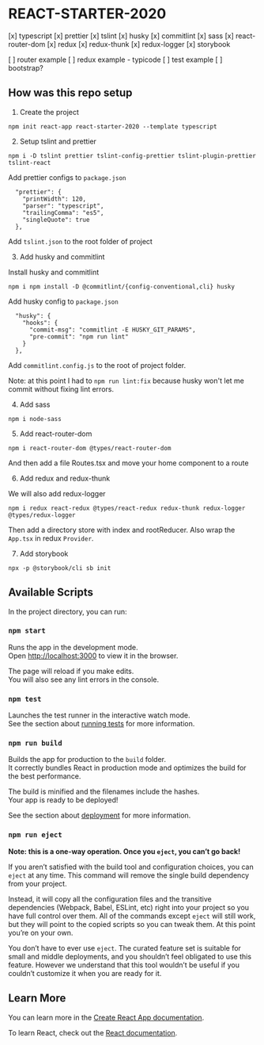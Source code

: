 # REACT-STARTER-2020

[x] typescript
[x] prettier
[x] tslint
[x] husky
[x] commitlint
[x] sass
[x] react-router-dom
[x] redux
[x] redux-thunk
[x] redux-logger
[x] storybook

[ ] router example
[ ] redux example - typicode
[ ] test example
[ ] bootstrap?

## How was this repo setup

1. Create the project

`npm init react-app react-starter-2020 --template typescript`

2. Setup tslint and prettier

`npm i -D tslint prettier tslint-config-prettier tslint-plugin-prettier tslint-react`

Add prettier configs to `package.json`

```
  "prettier": {
    "printWidth": 120,
    "parser": "typescript",
    "trailingComma": "es5",
    "singleQuote": true
  },
```

Add `tslint.json` to the root folder of project

3. Add husky and commitlint

Install husky and commitlint

`npm i npm install -D @commitlint/{config-conventional,cli} husky`

Add husky config to `package.json`

```
  "husky": {
    "hooks": {
      "commit-msg": "commitlint -E HUSKY_GIT_PARAMS",
      "pre-commit": "npm run lint"
    }
  },
```

Add `commitlint.config.js` to the root of project folder.

Note: at this point I had to `npm run lint:fix` because husky won't let me commit without fixing lint errors.

4. Add sass

`npm i node-sass`

5. Add react-router-dom

`npm i react-router-dom @types/react-router-dom`

And then add a file Routes.tsx and move your home component to a route

6. Add redux and redux-thunk

We will also add redux-logger

`npm i redux react-redux @types/react-redux redux-thunk redux-logger @types/redux-logger`

Then add a directory store with index and rootReducer. Also wrap the `App.tsx` in redux `Provider`.

7. Add storybook

`npx -p @storybook/cli sb init`

## Available Scripts

In the project directory, you can run:

### `npm start`

Runs the app in the development mode.<br />
Open [http://localhost:3000](http://localhost:3000) to view it in the browser.

The page will reload if you make edits.<br />
You will also see any lint errors in the console.

### `npm test`

Launches the test runner in the interactive watch mode.<br />
See the section about [running tests](https://facebook.github.io/create-react-app/docs/running-tests) for more information.

### `npm run build`

Builds the app for production to the `build` folder.<br />
It correctly bundles React in production mode and optimizes the build for the best performance.

The build is minified and the filenames include the hashes.<br />
Your app is ready to be deployed!

See the section about [deployment](https://facebook.github.io/create-react-app/docs/deployment) for more information.

### `npm run eject`

**Note: this is a one-way operation. Once you `eject`, you can’t go back!**

If you aren’t satisfied with the build tool and configuration choices, you can `eject` at any time. This command will remove the single build dependency from your project.

Instead, it will copy all the configuration files and the transitive dependencies (Webpack, Babel, ESLint, etc) right into your project so you have full control over them. All of the commands except `eject` will still work, but they will point to the copied scripts so you can tweak them. At this point you’re on your own.

You don’t have to ever use `eject`. The curated feature set is suitable for small and middle deployments, and you shouldn’t feel obligated to use this feature. However we understand that this tool wouldn’t be useful if you couldn’t customize it when you are ready for it.

## Learn More

You can learn more in the [Create React App documentation](https://facebook.github.io/create-react-app/docs/getting-started).

To learn React, check out the [React documentation](https://reactjs.org/).
